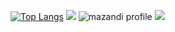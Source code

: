 [![Top Langs](https://github-readme-stats.vercel.app/api/top-langs/?username=konga22)](https://github.com/anuraghazra/github-readme-stats)
<img src="https://img.shields.io/badge/java-%23007396.svg?&style=for-the-badge&logo=java&logoColor=white" />
![mazandi profile](http://mazandi.herokuapp.com/api?handle=konga22&theme=cold)
<img src="http://mazandi.herokuapp.com/api?handle=konga22&theme=cold"/>
